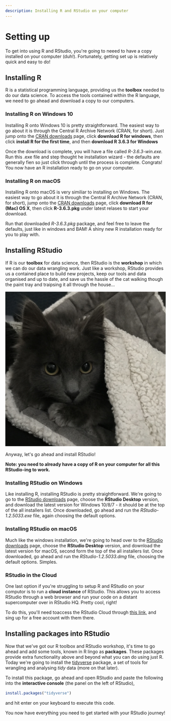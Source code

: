 ```yaml
---
description: Installing R and RStudio on your computer
---
```


# Setting up

To get into using R and RStudio, you're going to neeed to have a copy installed on your computer \(duh!\). Fortunately, getting set up is relatively quick and easy to do! 

## Installing R

R is a statistical programming language, providing us the **toolbox** needed to do our data science. To access the tools contained within the R language, we need to go ahead and download a copy to our computers.

### Installing R on Windows 10 

Installing R onto Windows 10 is pretty straightforward. The easiest way to go about it is through the Central R Archive Network \(CRAN, for short\). Just jump onto the [CRAN downloads](https://cran.r-project.org) page, click **download R for windows**, then click **install R for the first time**, and then **download R 3.6.3 for Windows**

Once the download is complete, you will have a file called _R-3.6.3-win.exe._ Run this .exe file and step thought he installation wizard - the defaults are generally fien so just click through until the process is complete. Congrats! You now have an R installation ready to go on your computer.

### Installing R on macOS

Installing R onto macOS is very similiar to installing on Windows. The easiest way to go about it is through the Central R Archive Network \(CRAN, for short\), jump onto the [CRAN downloads](https://cran.r-project.org) page, click **download R for \(Mac\) OS X**, then click **R-3.6.3.pkg** under latest relases to start your download.

Run that downloaded _R-3.6.3.pkg_ package, and feel free to leave the defaults, just like in windows and BAM! A shiny new R installation ready for you to play with.

## Installing RStudio

If R is our **toolbox** for data science, then RStudio is the **workshop** in which we can do our data wrangling work. Just like a workshop, RStudio provides us a contained place to build new projects, keep our tools and data organised and up to date, and save us the hassle of the cat walking though the paint tray and traipsing it all through the house...

![Those aren&apos;t my paint pawprints...](../.gitbook/assets/img_0638.jpg)

Anyway, let's go ahead and install RStudio!

**Note: you need to already have a copy of R on your computer for all this RStudio-ing to work.** 

### Installing RStudio on Windows

Like installing R, installing RStudio is pretty straightforward. We're going to go to the [RStudio downloads](https://rstudio.com/products/rstudio/download/#download) page, choose the **RStudio Desktop** version, and download the latest version for Windows 10/8/7 - it should be at the top of the all installers list. Once downloaded, go ahead and run the _RStudio-1.2.5033.exe_ file, again choosing the default options. 

### Installing RStudio on macOS

Much like the windows installation, we're going to head over to the [RStudio downloads](https://rstudio.com/products/rstudio/download/#download) page, choose the **RStudio Desktop** version, and download the latest version for macOS, second form the top of the all installers list. Once downloaded, go ahead and run the _RStudio-1.2.5033.dmg_ file, choosing the default options. Simples. 

### RStudio in the Cloud

One last option if you're struggling to setup R and RStudio on your computor is to run a **cloud instance** of RStudio. This allows you to access RStudio through a web browser and run your code on a distant supercomputer over in RStudio HQ. Pretty cool, right!

To do this, you'll need toaccess the RStudio Cloud through [this link](https://rstudio.cloud), and sing up for a free account with them there.

## Installing packages into RStudio

Now that we've got our R toolbox and RStudio workshop, it's time to go ahead and add some tools, known in R lingo as **packages**. These packages provide extra functionality above and beyond what you can do using just R. Today we're going to install the [tidyverse](https://www.tidyverse.org) package, a set of tools for wrangling and analysing _tidy_ data \(more on that later\).

To install this package, go ahead and open RStudio and paste the following into the **interactive console** \(the panel on the left of RStudio\), 

```r
install.packages("tidyverse")
```

and hit enter on your keyboard to execute this code.

You now have everything you need to get started with your RStudio journey!

